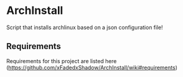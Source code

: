 # ArchInstall
Script that installs archlinux based on a json configuration file!

## Requirements
Requirements for this project are listed here (https://github.com/xFadedxShadow/ArchInstall/wiki#requirements)
